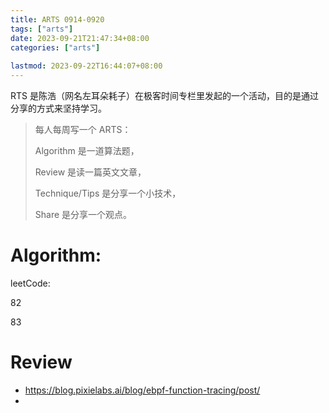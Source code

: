 ```yaml
---
title: ARTS 0914-0920
tags: ["arts"]
date: 2023-09-21T21:47:34+08:00
categories: ["arts"]
 
lastmod: 2023-09-22T16:44:07+08:00
---
```


RTS 是陈浩（网名左耳朵耗子）在极客时间专栏里发起的一个活动，目的是通过分享的方式来坚持学习。

> 每人每周写一个 ARTS：
>
> Algorithm 是一道算法题，
>
> Review 是读一篇英文文章，
>
> Technique/Tips 是分享一个小技术，
>
> Share 是分享一个观点。

# Algorithm:

leetCode: 

82

83



# Review 

- https://blog.pixielabs.ai/blog/ebpf-function-tracing/post/
- 